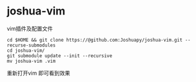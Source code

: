 # joshua-vim
vim插件及配置文件
```
cd $HOME && git clone https://@github.com:Joshuapy/joshua-vim.git --recurse-submodules
cd joshua-vim/
git submodule update --init --recursive
mv joshua-vim .vim
```

重新打开vim 即可看到效果
